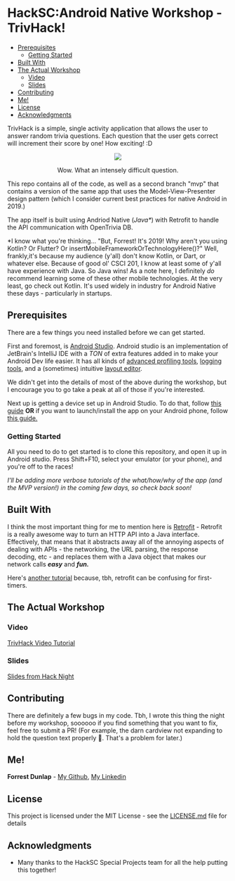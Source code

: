 # HackSC:Android Native Workshop - TrivHack!
  - [Prerequisites](#prerequisites)
    - [Getting Started](#getting-started)
  - [Built With](#built-with)
  - [The Actual Workshop](#the-actual-workshop)
    - [Video](#video)
    - [Slides](#slides)
  - [Contributing](#contributing)
  - [Me!](#me)
  - [License](#license)
  - [Acknowledgments](#acknowledgments)

TrivHack is a simple, single activity application that allows the user to answer random trivia questions. Each question that the user gets correct will increment their score by one! How exciting! :D

<div style="text-align:center">
    <img src="https://i.imgur.com/iGOu4DO.png?1" />
    <br/>
    <p> Wow. What an intensely difficult question. </p>
</div>

This repo contains all of the code, as well as a second branch "mvp" that contains a version of the same app that uses the Model-View-Presenter design pattern (which I consider current best practices for native Android in 2019.)

The app itself is built using Andriod Native (*Java\**) with Retrofit to handle the API communication with OpenTrivia DB.

\*I know what you're thinking... "But, Forrest! It's 2019! Why aren't you using Kotlin? Or Flutter? Or insertMobileFrameworkOrTechnologyHere()?" Well, frankly,it's because my audience (y'all) don't know Kotlin, or Dart, or whatever else. Because of good ol' CSCI 201, I know at least some of y'all have experience with Java. So Java wins! As a note here, I definitely *do* recommend learning some of these other mobile technologies. At the very least, go check out Kotlin. It's used widely in industry for Android Native these days - particularly in startups.

## Prerequisites

There are a few things you need installed before we can get started.

First and foremost, is [Android Studio](https://developer.android.com/studio/install). Android studio is an implementation of JetBrain's IntelliJ IDE with a *TON* of extra features added in to make your Android Dev life easier. It has all kinds of [advanced profiling tools](https://developer.android.com/studio/profile/android-profiler), [logging tools](https://developer.android.com/studio/debug/am-logcat), and a (sometimes) intuitive [layout editor](https://developer.android.com/studio/write/layout-editor).

We didn't get into the details of most of the above during the workshop, but I encourage you to go take a peak at all of those if you're interested.

Next up is getting a device set up in Android Studio. To do that, follow [this guide](https://developer.android.com/studio/run/managing-avds) **OR** if you want to launch/install the app on your Android phone, follow [this guide.](https://developer.android.com/training/basics/firstapp/running-app)

### Getting Started

All you need to do to get started is to clone this repository, and open it up in Android studio. Press Shift+F10, select your emulator (or your phone), and you're off to the races!

*I'll be adding more verbose tutorials of the what/how/why of the app (and the MVP version!) in the coming few days, so check back soon!*

## Built With

I think the most important thing for me to mention here is [Retrofit](https://square.github.io/retrofit/) - Retrofit is a really awesome way to turn an HTTP API into a Java interface. Effectively, that means that it abstracts away all of the annoying aspects of dealing with APIs - the networking, the URL parsing, the response decoding, etc - and replaces them with a Java object that makes our network calls ***easy*** and ***fun.***

Here's [another tutorial](https://www.vogella.com/tutorials/Retrofit/article.html) because, tbh, retrofit can be confusing for first-timers.

## The Actual Workshop

### Video
[TrivHack Video Tutorial](https://www.youtube.com/watch?v=SLA5h747OXI&list=PLB7tCTXBff5zv57WBpSDvzGUR-xMNFnkK)

### Slides
[Slides from Hack Night](https://docs.google.com/presentation/d/1XIzKVKPzBSlt9BRzoWFcucF5LsIp64RZjRu2LDvvGT4/edit?usp=sharing)

## Contributing

There are definitely a few bugs in my code. Tbh, I wrote this thing the night before my workshop, soooooo if you find something that you want to fix, feel free to submit a PR! (For example, the darn cardview not expanding to hold the question text properly 😤. That's a problem for later.)


## Me!

**Forrest Dunlap** - [My Github](https://github.com/fmdunlap), [My Linkedin](https://www.linkedin.com/in/forrest-dunlap/) 

## License

This project is licensed under the MIT License - see the [LICENSE.md](LICENSE.md) file for details

## Acknowledgments

* Many thanks to the HackSC Special Projects team for all the help putting this together!
